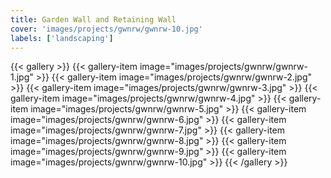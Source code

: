 ```yaml
---
title: Garden Wall and Retaining Wall
cover: 'images/projects/gwnrw/gwnrw-10.jpg'
labels: ['landscaping']
---
```


{{< gallery >}}
{{< gallery-item image="images/projects/gwnrw/gwnrw-1.jpg" >}}
{{< gallery-item image="images/projects/gwnrw/gwnrw-2.jpg" >}}
{{< gallery-item image="images/projects/gwnrw/gwnrw-3.jpg" >}}
{{< gallery-item image="images/projects/gwnrw/gwnrw-4.jpg" >}}
{{< gallery-item image="images/projects/gwnrw/gwnrw-5.jpg" >}}
{{< gallery-item image="images/projects/gwnrw/gwnrw-6.jpg" >}}
{{< gallery-item image="images/projects/gwnrw/gwnrw-7.jpg" >}}
{{< gallery-item image="images/projects/gwnrw/gwnrw-8.jpg" >}}
{{< gallery-item image="images/projects/gwnrw/gwnrw-9.jpg" >}}
{{< gallery-item image="images/projects/gwnrw/gwnrw-10.jpg" >}}
{{< /gallery >}}